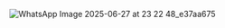 ![WhatsApp Image 2025-06-27 at 23 22 48_e37aa675](https://github.com/user-attachments/assets/8ab18c3c-463c-4bd0-8428-b29149d26d1c)
